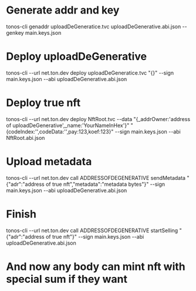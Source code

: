 # Generate addr and key
tonos-cli genaddr uploadDeGeneratice.tvc uploadDeGenerative.abi.json --genkey main.keys.json
# Deploy uploadDeGenerative
tonos-cli --url net.ton.dev deploy uploadDeGeneratice.tvc "{}" --sign main.keys.json --abi uploadDeGenerative.abi.json
# Deploy true nft 
tonos-cli --url net.ton.dev deploy NftRoot.tvc --data "{_addrOwner:'address of uploadDeGenerative',_name:'YourNameInHex'}" "{codeIndex:'',codeData:'',pay:123,koef:123}" --sign main.keys.json --abi NftRoot.abi.json
# Upload metadata 
tonos-cli --url net.ton.dev call ADDRESSOFDEGENERATIVE sendMetadata "{\"adr\":\"address of true nft\",\"metadata\":\"metadata bytes\"}" --sign main.keys.json --abi uploadDeGenerative.abi.json

# Finish 
tonos-cli --url net.ton.dev call ADDRESSOFDEGENERATIVE startSelling "{\"adr\":\"address of true nft\"}" --sign main.keys.json --abi uploadDeGenerative.abi.json

# And now any body can mint nft with special sum if they want